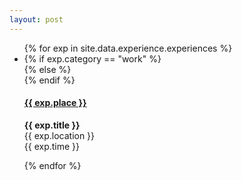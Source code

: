 ```yaml
---
layout: post
---
```


<ul class="timeline">
    {% for exp in site.data.experience.experiences %}
    <li>
        {% if exp.category == "work" %}
            <div class="direction-l">
        {% else %}
            <div class="direction-r">
        {% endif %}
                <div class="desc">
                    <h4><a href="{{ exp.website }}">{{ exp.place }}</a></h4>
                    <p>
                        <strong>{{ exp.title }}</strong><br/>
                        {{ exp.location }}<br/>
                        <span class="time">{{ exp.time }}</span>
                    </p>
                </div>
            </div>
    </li>
    {% endfor %}
</ul>
